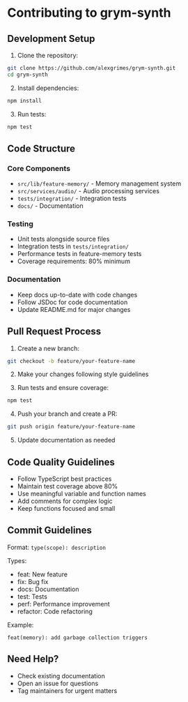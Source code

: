 # Contributing to grym-synth

## Development Setup

1. Clone the repository:
```bash
git clone https://github.com/alexgrimes/grym-synth.git
cd grym-synth
```

2. Install dependencies:
```bash
npm install
```

3. Run tests:
```bash
npm test
```

## Code Structure

### Core Components
- `src/lib/feature-memory/` - Memory management system
- `src/services/audio/` - Audio processing services
- `tests/integration/` - Integration tests
- `docs/` - Documentation

### Testing
- Unit tests alongside source files
- Integration tests in `tests/integration/`
- Performance tests in feature-memory tests
- Coverage requirements: 80% minimum

### Documentation
- Keep docs up-to-date with code changes
- Follow JSDoc for code documentation
- Update README.md for major changes

## Pull Request Process

1. Create a new branch:
```bash
git checkout -b feature/your-feature-name
```

2. Make your changes following style guidelines

3. Run tests and ensure coverage:
```bash
npm test
```

4. Push your branch and create a PR:
```bash
git push origin feature/your-feature-name
```

5. Update documentation as needed

## Code Quality Guidelines

- Follow TypeScript best practices
- Maintain test coverage above 80%
- Use meaningful variable and function names
- Add comments for complex logic
- Keep functions focused and small

## Commit Guidelines

Format: `type(scope): description`

Types:
- feat: New feature
- fix: Bug fix
- docs: Documentation
- test: Tests
- perf: Performance improvement
- refactor: Code refactoring

Example:
```
feat(memory): add garbage collection triggers
```

## Need Help?

- Check existing documentation
- Open an issue for questions
- Tag maintainers for urgent matters

